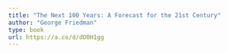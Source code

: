 ```yaml
---
title: "The Next 100 Years: A Forecast for the 21st Century"
author: "George Friedman"
type: book
url: https://a.co/d/dO0H1gg
---
```

